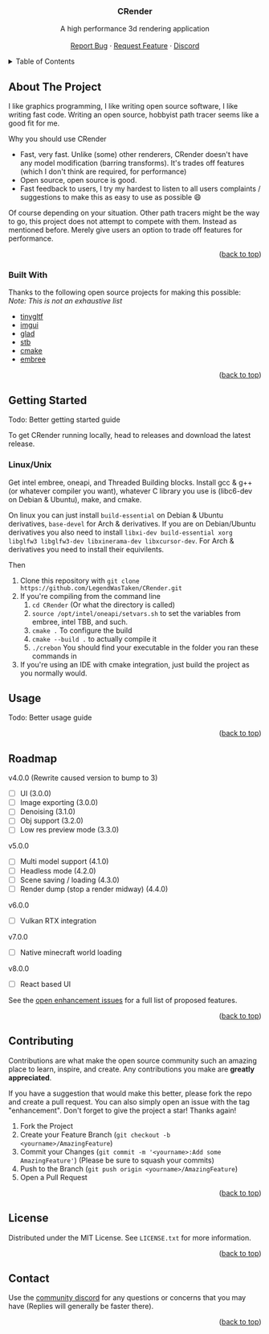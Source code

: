 <h3 align="center">CRender</h3>
<p align="center">
A high performance 3d rendering application
<br />
<br />
<a href="https://github.com/LegendWasTaken/CRender/issues">Report Bug</a>
·
<a href="https://github.com/LegendWasTaken/CRender/issues">Request Feature</a>
·
<a href="https://discord.gg/ZjrRyKXpWg">Discord</a>
</p>

<!-- TABLE OF CONTENTS -->
<details>
  <summary>Table of Contents</summary>
  <ol>
    <li>
      <a href="#about-the-project">About The Project</a>
      <ul>
        <li><a href="#built-with">Built With</a></li>
      </ul>
    </li>
    <li>
      <a href="#getting-started">Getting Started</a>
      <ul>
        <li><a href="#prerequisites">Prerequisites</a></li>
        <li><a href="#installation">Installation</a></li>
      </ul>
    </li>
    <li><a href="#usage">Usage</a></li>
    <li><a href="#roadmap">Roadmap</a></li>
    <li><a href="#contributing">Contributing</a></li>
    <li><a href="#license">License</a></li>
    <li><a href="#contact">Contact</a></li>
    <li><a href="#acknowledgments">Acknowledgments</a></li>
  </ol>
</details>



<!-- ABOUT THE PROJECT -->
## About The Project

I like graphics programming, I like writing open source software, I like writing fast code. Writing an open source, hobbyist path tracer seems like a good fit for me.

Why you should use CRender
* Fast, very fast. Unlike (some) other renderers, CRender doesn't have any model modification (barring transforms). It's trades off features (which I don't think are required, for performance)
* Open source, open source is good. 
* Fast feedback to users, I try my hardest to listen to all users complaints / suggestions to make this as easy to use as possible :smile:

Of course depending on your situation. Other path tracers might be the way to go, this project does not attempt to compete with them. Instead as mentioned before. Merely give users an option to trade off features for performance.

<p align="right">(<a href="#top">back to top</a>)</p>

### Built With

Thanks to the following open source projects for making this possible:
<br/>
*Note: This is not an exhaustive list*

* [tinygltf](https://github.com/syoyo/tinygltf)
* [imgui](https://github.com/ocornut/imgui)
* [glad](https://github.com/Dav1dde/glad)
* [stb](https://github.com/nothings/stb)
* [cmake](https://cmake.org/)
* [embree](https://www.embree.org/)

<p align="right">(<a href="#top">back to top</a>)</p>



<!-- GETTING STARTED -->
## Getting Started

Todo: Better getting started guide

To get CRender running locally, head to releases and download the latest release.

### Linux/Unix
Get intel embree, oneapi, and Threaded Building blocks.
Install gcc & g++ (or whatever compiler you want), whatever C library you use is (libc6-dev on Debian & Ubuntu), make, and cmake.

On linux you can just install `build-essential` on Debian & Ubuntu derivatives, `base-devel` for Arch & derivatives.
If you are on Debian/Ubuntu derivatives you also need to install `libxi-dev build-essential xorg libglfw3 libglfw3-dev libxinerama-dev libxcursor-dev`. For Arch & derivatives you need to install their equivilents.

Then 
1) Clone this repository with `git clone https://github.com/LegendWasTaken/CRender.git`
2) If you're compiling from the command line
    1) `cd CRender` (Or what the directory is called)
    2) `source /opt/intel/oneapi/setvars.sh` to set the variables from embree, intel TBB, and such.
    3) `cmake .` To configure the build
    4) `cmake --build .` to actually compile it
    4) `./crebon` You should find your executable in the folder you ran these commands in
3) If you're using an IDE with cmake integration, just build the project as you normally would.
## Usage

Todo: Better usage guide

<p align="right">(<a href="#top">back to top</a>)</p>

<!-- ROADMAP -->
## Roadmap

v4.0.0 (Rewrite caused version to bump to 3)
- [ ] UI (3.0.0)
- [ ] Image exporting (3.0.0)
- [ ] Denoising (3.1.0)
- [ ] Obj support (3.2.0)
- [ ] Low res preview mode (3.3.0)

v5.0.0
- [ ] Multi model support (4.1.0)
- [ ] Headless mode (4.2.0)
- [ ] Scene saving / loading (4.3.0)
- [ ] Render dump (stop a render midway) (4.4.0)

v6.0.0
- [ ] Vulkan RTX integration

v7.0.0 
- [ ] Native minecraft world loading

v8.0.0
- [ ] React based UI

See the [open enhancement issues](https://github.com/LegendWasTaken/CRender/labels/enhancement) for a full list of proposed features.

<p align="right">(<a href="#top">back to top</a>)</p>



<!-- CONTRIBUTING -->
## Contributing

Contributions are what make the open source community such an amazing place to learn, inspire, and create. Any contributions you make are **greatly appreciated**.

If you have a suggestion that would make this better, please fork the repo and create a pull request. You can also simply open an issue with the tag "enhancement".
Don't forget to give the project a star! Thanks again!

1. Fork the Project
2. Create your Feature Branch (`git checkout -b <yourname>/AmazingFeature`)
3. Commit your Changes (`git commit -m '<yourname>:Add some AmazingFeature'`) (Please be sure to squash your commits)
4. Push to the Branch (`git push origin <yourname>/AmazingFeature`)
5. Open a Pull Request

<p align="right">(<a href="#top">back to top</a>)</p>

<!-- LICENSE -->
## License

Distributed under the MIT License. See `LICENSE.txt` for more information.

<p align="right">(<a href="#top">back to top</a>)</p>



<!-- CONTACT -->
## Contact

Use the [community discord](https://discord.gg/ZjrRyKXpWg) for any questions or concerns that you may have (Replies will generally be faster there).
<br/>

<p align="right">(<a href="#top">back to top</a>)</p>
